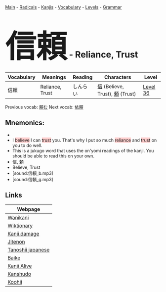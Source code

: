 <style> bigfont {font-size: 100px}</style>
[Main](../README.md) -
[Radicals](../radicals.md) -
[Kanjis](../kanjis.md) -
[Vocabulary](../vocabulary.md) -
[Levels](../levels.md) -
[Grammar](../grammar.md)
# <bigfont> 信頼</bigfont> - Reliance, Trust 

| Vocabulary | Meanings | Reading | Characters | Level |
| --- | --- | --- | --- | --- |
| 信頼 | Reliance, Trust | しんらい |  [信](../kanjis/信.md) (Believe, Trust), [頼](../kanjis/頼.md) (Trust) | [Level 36](../levels/wk_level36.md) |

Previous vocab: [頼む](頼む.md) Next vocab: [依頼](依頼.md) 

## Mnemonics:

* 
* I <span style="background-color:#ffcccb"> believe</span> I can <span style="background-color:#ffcccb"> trust</span> you. That's why I put so much <span style="background-color:#ffcccb"> reliance</span> and <span style="background-color:#ffcccb"> trust</span> on you to do well.
* This is a jukugo word that uses the on'yomi readings of the kanji. You should be able to read this on your own.
* 信, 頼
* Believe, Trust
* [sound:信頼_b.mp3]
* [sound:信頼_g.mp3]


## Links 

| Webpage |
| --- |
| [Wanikani          ](https://www.wanikani.com/kanji/信頼) |
| [Wiktionary        ](https://en.wiktionary.org/wiki/信頼) |
| [Kanji damage      ](http://www.kanjidamage.com/kanji/search?utf8=✓&q=信頼) |
| [Jitenon           ](https://jitenon.com/kanji/信頼) |
| [Tanoshii japanese ](https://www.tanoshiijapanese.com/dictionary/kanji.cfm?k=信頼) |
| [Baike             ](https://baike.baidu.com/item/信頼) |
| [Kanji Alive       ](https://app.kanjialive.com/信頼) |
| [Kanshudo          ](https://www.kanshudo.com/searchmn?q=信頼) |
| [Koohii            ](https://kanji.koohii.com/study/kanji/信頼) |

